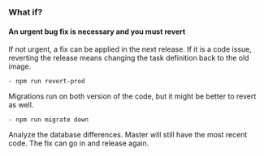 ### What if?

#### An urgent bug fix is necessary and you must revert

If not urgent, a fix can be applied in the next release.  If it is a code
issue, reverting the release means changing the task definition back to the old
image.
```
- npm run revert-prod
```

Migrations run on both version of the code, but it might be better to revert as well.

```
- npm run migrate down
```

Analyze the database differences.  Master will still have the most recent code.
The fix can go in and release again.





